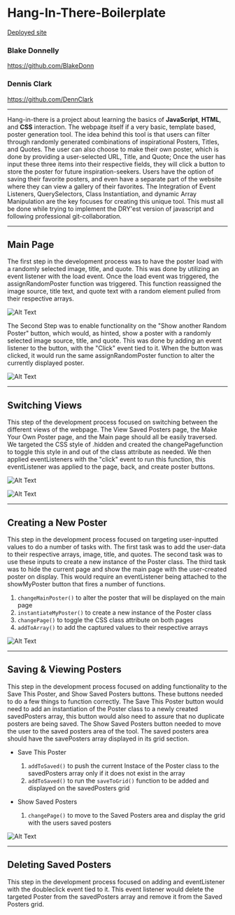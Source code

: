 # Hang-In-There-Boilerplate


[	Deployed site](https://blakedonn.github.io/hang-in-there-boilerplate/)

### Blake Donnelly

  https://github.com/BlakeDonn

### Dennis Clark

  https://github.com/DennClark
  
---

Hang-in-there is a project about learning the basics of **JavaScript**, **HTML**, and **CSS** interaction. The webpage itself if a very basic, template based, poster generation tool. The idea behind this tool is that users can filter through randomly generated combinations of inspirational Posters, Titles, and Quotes. The user can also choose to make their own poster, which is done by providing a user-selected URL, Title, and Quote; Once the user has input these three items into their respective fields, they will click a button to store the poster for future inspiration-seekers. Users have the option of saving their favorite posters, and even have a separate part of the website where they can view a gallery of their favorites. The Integration of Event Listeners, QuerySelectors, Class Instantiation, and dynamic Array Manipulation are the key focuses for creating this unique tool. This must all be done while trying to implement the DRY'est version of javascript and following professional git-collaboration.

---

## Main Page

The first step in the development process was to have the poster load with a randomly selected image, title, and quote. This was done by utilizing an event listener with the load event. Once the load event was triggered, the assignRandomPoster function was triggered. This function reassigned the image source, title text, and quote text with a random element pulled from their respective arrays.

![Alt Text](https://i.imgur.com/Frt8rIm.png)

The Second Step was to enable functionality on the "Show another Random Poster" button, which would, as hinted, show a poster with a randomly selected image source, title, and quote. This was done by adding an event listener to the button, with the "Click" event tied to it. When the button was clicked, it would run the same assignRandomPoster function to alter the currently displayed poster.

![Alt Text](https://i.imgur.com/0JR1o0W.gif)

___

## Switching Views

This step of the development process focused on switching between the different views of the webpage. The View Saved Posters page, the Make Your Own Poster page, and the Main page should all be easily traversed. We targeted the CSS style of .hidden and created the changePagefunction to toggle this style in and out of the class attribute as needed. We then applied eventListeners with the "click" event to run this function, this eventListener was applied to the page, back, and create poster buttons.

![Alt Text](https://i.imgur.com/AOYS4OB.png)

![Alt Text](https://i.imgur.com/Pn1zgGN.gif)

---

## Creating a New Poster

This step in the development process focused on targeting user-inputted values to do a number of tasks with. The first task was to add the user-data to their respective arrays, image, title, and quotes. The second task was to use these inputs to create a new instance of the Poster class. The third task was to hide the current page and show the main page with the user-created poster on display. This would require an eventListener being attached to the showMyPoster button that fires a number of functions.

1. `changeMainPoster()` to alter the poster that will be displayed on the main page
2. `instantiateMyPoster()` to create a new instance of the Poster class
3. `changePage()` to toggle the CSS class attribute on both pages
4. `addToArray()` to add the captured values to their respective arrays

![Alt Text](https://i.imgur.com/u2VKMg4.gif)

___

## Saving & Viewing Posters

This step in the development process focused on adding functionality to the Save This Poster, and Show Saved Posters buttons. These buttons needed to do a few things to function correctly. The Save This Poster button would need to add an instantiation of the Poster class to a newly created savedPosters array, this button would also need to assure that no duplicate posters are being saved. The Show Saved Posters button needed to move the user to the saved posters area of the tool. The saved posters area should have the savePosters array displayed in its grid section.

* Save This Poster
  1. `addToSaved()` to push the current Instace of the Poster class to the savedPosters array only if it does not exist in the array
  2. `addToSaved()` to run the `saveToGrid()` function to be added and displayed on the savedPosters grid

* Show Saved Posters
  1. `changePage()` to move to the Saved Posters area and display the grid with the users saved posters

![Alt Text](https://i.imgur.com/S8kwNNj.gif)

___

## Deleting Saved Posters

This step in the development process focused on adding and eventListener with the doubleclick event tied to it. This event listener would delete the targeted Poster from the savedPosters array and remove it from the Saved Posters grid.
